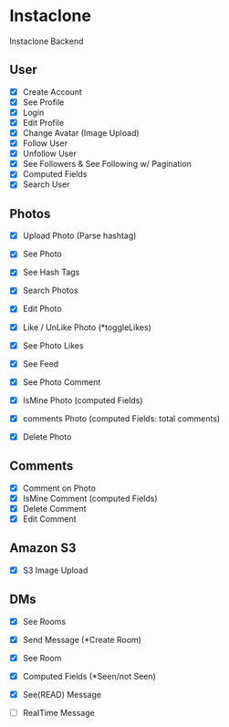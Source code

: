 # Instaclone

Instaclone Backend

## User 
- [X] Create Account
- [X] See Profile
- [X] Login
- [X] Edit Profile
- [X] Change Avatar (Image Upload)
- [X] Follow User
- [X] Unfollow User
- [X] See Followers & See Following w/ Pagination
- [X] Computed Fields
- [X] Search User

## Photos
- [X] Upload Photo (Parse hashtag)
- [X] See Photo
- [X] See Hash Tags
- [X] Search Photos
- [X] Edit Photo
- [X] Like / UnLike Photo (*toggleLikes)
- [X] See Photo Likes
- [X] See Feed
- [X] See Photo Comment
- [X] IsMine Photo (computed Fields)
- [X] comments Photo (computed Fields: total comments)
- [X] Delete Photo


## Comments
- [X] Comment on Photo
- [X] IsMine Comment (computed Fields)
- [X] Delete Comment
- [X] Edit Comment

## Amazon S3    
- [X] S3 Image Upload

## DMs
- [X] See Rooms
- [X] Send Message (*Create Room)
- [X] See Room
- [X] Computed Fields (*Seen/not Seen)
- [X] See(READ) Message
- [ ] RealTime Message

